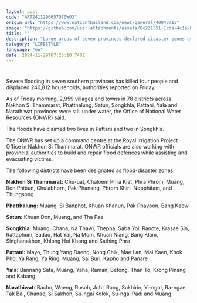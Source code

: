 ```yaml
---
layout: post
code: "ART2411290657D70W03"
origin_url: "https://www.nationthailand.com/news/general/40043713"
image: "https://github.com/user-attachments/assets/8c231551-1cda-4c1a-b31e-428d754bfae1"
title: ""
description: "Large areas of seven provinces declared disaster zones as nearly 3,000 villages and towns remained submerged on Friday"
category: "LIFESTYLE"
language: "en"
date: 2024-11-29T07:26:10.740Z
---
```


# 









Severe flooding in seven southern provinces has killed four people and displaced 240,812 households, authorities reported on Friday.

As of Friday morning, 2,959 villages and towns in 78 districts across Nakhon Si Thammarat, Phatthalung, Satun, Songkhla, Pattani, Yala and Narathiwat provinces were still under water, the Office of National Water Resources (ONWR) said.

The floods have claimed two lives in Pattani and two in Songkhla.

The ONWR has set up a command centre at the Royal Irrigation Project Office in Nakhon Si Thammarat. ONWR officials are also working with provincial authorities to build and repair flood defences while assisting and evacuating victims.

The following districts have been designated as flood-disaster zones:

**Nakhon Si Thammarat:** Chu-uat, Chaloem Phra Kiat, Phra Phrom, Muang, Ron Phibun, Chulabhorn, Pak Phanang, Phrom Khiri, Nopphitam, and Thungsong

**Phatthalung:** Muang, Si Banphot, Khuan Khanun, Pak Phayoon, Bang Kaew

**Satun:** Khuan Don, Muang, and Tha Pae

**Songkhla:** Muang, Chana, Na Thawi, Thepha, Saba Yoi, Ranote, Krasae Sin, Rattaphum, Sadao, Hat Yai, Na Mom, Khuan Niang, Bang Klam, Singhanakhon, Khlong Hoi Khong and Sathing Phra

**Pattani:** Mayo, Thung Yang Daeng, Nong Chik, Mae Lan, Mai Kaen, Khok Pho, Ya Rang, Ya Ring, Muang, Sai Buri, Kapho and Panare

**Yala:** Bannang Sata, Muang, Yaha, Raman, Betong, Than To, Krong Pinang and Kabang

**Narathiwat:** Bacho, Waeng, Rusoh, Joh I Rong, Sukhirin, Yi-ngor, Ra-ngae, Tak Bai, Chanae, Si Sakhon, Su-ngai Kolok, Su-ngai Padi and Muang